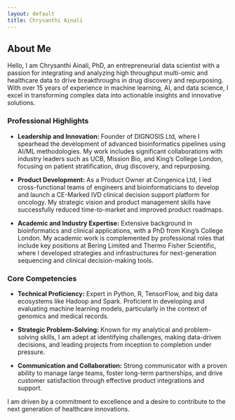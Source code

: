 ```yaml
---
layout: default
title: Chrysanthi Ainali
---
```


<!---<img src="DNAseq.jpg"/>---> 


## About Me
<div class="myWrapper" markdown="1">


Hello, I am Chrysanthi Ainali, PhD, an entrepreneurial data scientist with a passion for integrating and analyzing high throughput multi-omic and healthcare data to drive breakthroughs in drug discovery and repurposing. With over 15 years of experience in machine learning, AI, and data science, I excel in transforming complex data into actionable insights and innovative solutions.

### Professional Highlights

- **Leadership and Innovation:** Founder of DIGNOSIS Ltd, where I spearhead the development of advanced bioinformatics pipelines using AI/ML methodologies. My work includes significant collaborations with industry leaders such as UCB, Mission Bio, and King’s College London, focusing on patient stratification, drug discovery, and repurposing.
  
- **Product Development:** As a Product Owner at Congenica Ltd, I led cross-functional teams of engineers and bioinformaticians to develop and launch a CE-Marked IVD clinical decision support platform for oncology. My strategic vision and product management skills have successfully reduced time-to-market and improved product roadmaps.

- **Academic and Industry Expertise:** Extensive background in bioinformatics and clinical applications, with a PhD from King’s College London. My academic work is complemented by professional roles that include key positions at Bering Limited and Thermo Fisher Scientific, where I developed strategies and infrastructures for next-generation sequencing and clinical decision-making tools.

### Core Competencies

- **Technical Proficiency:** Expert in Python, R, TensorFlow, and big data ecosystems like Hadoop and Spark. Proficient in developing and evaluating machine learning models, particularly in the context of genomics and medical records.

- **Strategic Problem-Solving:** Known for my analytical and problem-solving skills, I am adept at identifying challenges, making data-driven decisions, and leading projects from inception to completion under pressure.

- **Communication and Collaboration:** Strong communicator with a proven ability to manage large teams, foster long-term partnerships, and drive customer satisfaction through effective product integrations and support.

I am driven by a commitment to excellence and a desire to contribute to the next generation of healthcare innovations.
